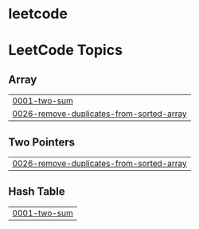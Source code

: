 # leetcode
<!---LeetCode Topics Start-->
# LeetCode Topics
## Array
|  |
| ------- |
| [0001-two-sum](https://github.com/patrika2003/leetcode/tree/master/0001-two-sum) |
| [0026-remove-duplicates-from-sorted-array](https://github.com/patrika2003/leetcode/tree/master/0026-remove-duplicates-from-sorted-array) |
## Two Pointers
|  |
| ------- |
| [0026-remove-duplicates-from-sorted-array](https://github.com/patrika2003/leetcode/tree/master/0026-remove-duplicates-from-sorted-array) |
## Hash Table
|  |
| ------- |
| [0001-two-sum](https://github.com/patrika2003/leetcode/tree/master/0001-two-sum) |
<!---LeetCode Topics End-->